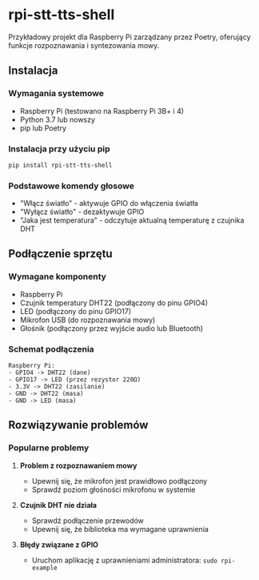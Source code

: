 # rpi-stt-tts-shell


Przykładowy projekt dla Raspberry Pi zarządzany przez Poetry, oferujący funkcje rozpoznawania i syntezowania mowy.

## Instalacja

### Wymagania systemowe

- Raspberry Pi (testowano na Raspberry Pi 3B+ i 4)
- Python 3.7 lub nowszy
- pip lub Poetry

### Instalacja przy użyciu pip

```bash
pip install rpi-stt-tts-shell
```


### Podstawowe komendy głosowe
- "Włącz światło" - aktywuje GPIO do włączenia światła
- "Wyłącz światło" - dezaktywuje GPIO
- "Jaka jest temperatura" - odczytuje aktualną temperaturę z czujnika DHT

## Podłączenie sprzętu
### Wymagane komponenty
- Raspberry Pi
- Czujnik temperatury DHT22 (podłączony do pinu GPIO4)
- LED (podłączony do pinu GPIO17)
- Mikrofon USB (do rozpoznawania mowy)
- Głośnik (podłączony przez wyjście audio lub Bluetooth)

### Schemat podłączenia
``` 
Raspberry Pi:
- GPIO4 -> DHT22 (dane)
- GPIO17 -> LED (przez rezystor 220Ω)
- 3.3V -> DHT22 (zasilanie)
- GND -> DHT22 (masa)
- GND -> LED (masa)
```
## Rozwiązywanie problemów
### Popularne problemy
1. **Problem z rozpoznawaniem mowy**
    - Upewnij się, że mikrofon jest prawidłowo podłączony
    - Sprawdź poziom głośności mikrofonu w systemie

2. **Czujnik DHT nie działa**
    - Sprawdź podłączenie przewodów
    - Upewnij się, że biblioteka ma wymagane uprawnienia

3. **Błędy związane z GPIO**
    - Uruchom aplikację z uprawnieniami administratora: `sudo rpi-example`
